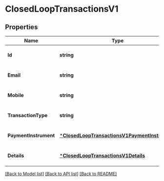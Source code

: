 # ClosedLoopTransactionsV1

## Properties
Name | Type | Description | Notes
------------ | ------------- | ------------- | -------------
**Id** | **string** | User Hash ID | [optional] [default to null]
**Email** | **string** | User Email | [optional] [default to null]
**Mobile** | **string** | User Full Mobile | [optional] [default to null]
**TransactionType** | **string** | Transaction Type | [optional] [default to null]
**PaymentInstrument** | [***ClosedLoopTransactionsV1PaymentInstrument**](Closed_loop_transactions.v1_payment_instrument.md) |  | [optional] [default to null]
**Details** | [***ClosedLoopTransactionsV1Details**](Closed_loop_transactions.v1_details.md) |  | [optional] [default to null]

[[Back to Model list]](../README.md#documentation-for-models) [[Back to API list]](../README.md#documentation-for-api-endpoints) [[Back to README]](../README.md)

